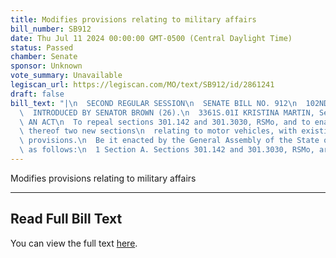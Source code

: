 ```yaml
---
title: Modifies provisions relating to military affairs
bill_number: SB912
date: Thu Jul 11 2024 00:00:00 GMT-0500 (Central Daylight Time)
status: Passed
chamber: Senate
sponsor: Unknown
vote_summary: Unavailable
legiscan_url: https://legiscan.com/MO/text/SB912/id/2861241
draft: false
bill_text: "|\n  SECOND REGULAR SESSION\n  SENATE BILL NO. 912\n  102ND GENERA L ASSEMBLY\n\
  \  INTRODUCED BY SENATOR BROWN (26).\n  3361S.01I KRISTINA MARTIN, Secretary\n \
  \ AN ACT\n  To repeal sections 301.142 and 301.3030, RSMo, and to enact in lieu\
  \ thereof two new sections\n  relating to motor vehicles, with existing penalty\
  \ provisions.\n  Be it enacted by the General Assembly of the State of Missouri,\
  \ as follows:\n  1 Section A. Sections 301.142 and 301.3030, RSMo, are"
---
```

Modifies provisions relating to military affairs

---

## Read Full Bill Text

You can view the full text [here](https://legiscan.com/MO/text/SB912/id/2861241).
